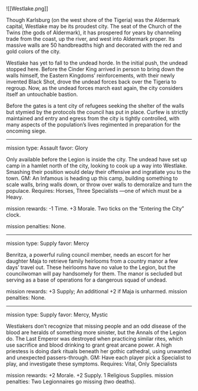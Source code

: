 ![[Westlake.png]]

Though Karlsburg (on the west shore of the Tigeria) was the Aldermark capital, Westlake may be its proudest city. The seat of the Church of the Twins (the gods of Aldermark), it has prospered for years by channeling trade from the coast, up the river, and west into Aldermark proper. Its massive walls are 50 handbreadths high and decorated with the red and gold colors of the city.

Westlake has yet to fall to the undead horde. In the initial push, the undead stopped here. Before the Cinder King arrived in person to bring down the walls himself, the Eastern Kingdoms’ reinforcements, with their newly invented Black Shot, drove the undead forces back over the Tigeria to regroup. Now, as the undead forces march east again, the city considers itself an untouchable bastion.

Before the gates is a tent city of refugees seeking the shelter of the walls but stymied by the protocols the council has put in place. Curfew is strictly maintained and entry and egress from the city is tightly controlled, with many aspects of the population’s lives regimented in preparation for the oncoming siege.

---

mission type: Assault favor: Glory

Only available before the Legion is inside the city. The undead have set up camp in a hamlet north of the city, looking to cook up a way into Westlake. Smashing their position would delay their offensive and ingratiate you to the town. GM: An Infamous is heading up this camp, building something to scale walls, bring walls down, or throw over walls to demoralize and turn the populace. Requires: Horses, Three Specialists —one of which must be a Heavy.

mission rewards: -1 Time. +3 Morale. Two ticks on the “Entering the City” clock.

mission penalties: None.

---

mission type: Supply favor: Mercy

Benritza, a powerful ruling council member, needs an escort for her daughter Maja to retrieve family heirlooms from a country manor a few days’ travel out. These heirlooms have no value to the Legion, but the councilwoman will pay handsomely for them. The manor is secluded but serving as a base of operations for a dangerous squad of undead.

mission rewards: +3 Supply; An additional +2 if Maja is unharmed. mission penalties: None.

---

mission type: Supply favor: Mercy, Mystic

Westlakers don’t recognize that missing people and an odd disease of the blood are heralds of something more sinister, but the Annals of the Legion do. The Last Emperor was destroyed when practicing similar rites, which use sacrifice and blood drinking to grant great arcane power. A high priestess is doing dark rituals beneath her gothic cathedral, using unwanted and unexpected passers-through. GM: Have each player pick a Specialist to play, and investigate these symptoms. Requires: Vital, Only Specialists

mission rewards: +2 Morale. +2 Supply. 1 Religious Supplies. mission penalties: Two Legionnaires go missing (two deaths).